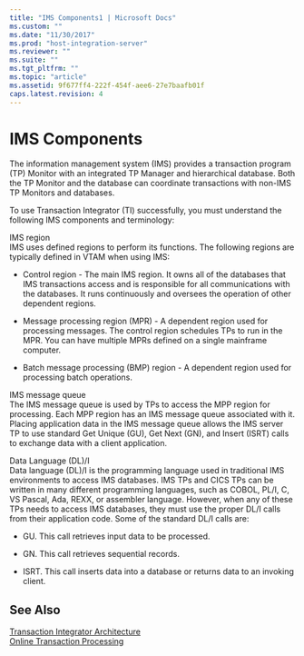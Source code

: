 ```yaml
---
title: "IMS Components1 | Microsoft Docs"
ms.custom: ""
ms.date: "11/30/2017"
ms.prod: "host-integration-server"
ms.reviewer: ""
ms.suite: ""
ms.tgt_pltfrm: ""
ms.topic: "article"
ms.assetid: 9f677ff4-222f-454f-aee6-27e7baafb01f
caps.latest.revision: 4
---
```

# IMS Components
The information management system (IMS) provides a transaction program (TP) Monitor with an integrated TP Manager and hierarchical database. Both the TP Monitor and the database can coordinate transactions with non-IMS TP Monitors and databases.  
  
 To use Transaction Integrator (TI) successfully, you must understand the following IMS components and terminology:  
  
 IMS region  
 IMS uses defined regions to perform its functions. The following regions are typically defined in VTAM when using IMS:  
  
-   Control region - The main IMS region. It owns all of the databases that IMS transactions access and is responsible for all communications with the databases. It runs continuously and oversees the operation of other dependent regions.  
  
-   Message processing region (MPR) - A dependent region used for processing messages. The control region schedules TPs to run in the MPR. You can have multiple MPRs defined on a single mainframe computer.  
  
-   Batch message processing (BMP) region - A dependent region used for processing batch operations.  
  
 IMS message queue  
 The IMS message queue is used by TPs to access the MPP region for processing. Each MPP region has an IMS message queue associated with it. Placing application data in the IMS message queue allows the IMS server TP to use standard Get Unique (GU), Get Next (GN), and Insert (ISRT) calls to exchange data with a client application.  
  
 Data Language (DL)/I  
 Data language (DL)/I is the programming language used in traditional IMS environments to access IMS databases. IMS TPs and CICS TPs can be written in many different programming languages, such as COBOL, PL/I, C, VS Pascal, Ada, REXX, or assembler language. However, when any of these TPs needs to access IMS databases, they must use the proper DL/I calls from their application code. Some of the standard DL/I calls are:  
  
-   GU. This call retrieves input data to be processed.  
  
-   GN. This call retrieves sequential records.  
  
-   ISRT. This call inserts data into a database or returns data to an invoking client.  
  
## See Also  
 [Transaction Integrator Architecture](../core/transaction-integrator-architecture2.md)   
 [Online Transaction Processing](../core/online-transaction-processing1.md)